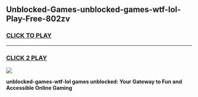 
## Unblocked-Games-unblocked-games-wtf-lol-Play-Free-802zv
<h3>
<a href="https://premium76.site?title=unblocked-games-wtf-lol&ref=21A">CLICK TO PLAY</a></h3>
<hr>

<h3>
<a href="https://premium76.site?title=unblocked-games-wtf-lol&ref=21A">CLICK 2 PLAY</a>
  
</h3>

<a href="https://premium76.site?title=unblocked-games-wtf-lol&ref=21A"><img src="https://clearcache.store/games.png"></a>


**unblocked-games-wtf-lol games unblocked: Your Gateway to Fun and Accessible Online Gaming**
